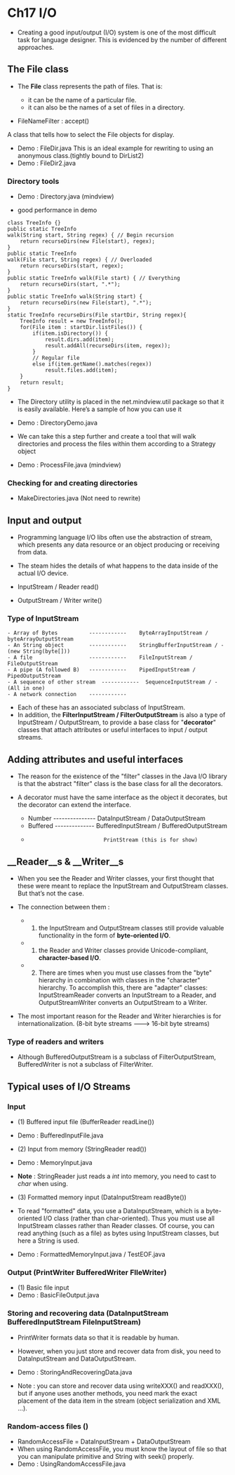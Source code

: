 # Ch17 I/O

- Creating a good input/output (I/O) system is one of the most difficult task
  for language designer. This is evidenced by the number of different approaches.

## The __File__ class

- The __File__ class represents the path of files. That is:
    - it can be the name of a particular file.
    - it can also be the names of a set of files in a directory.
    
- FileNameFilter : accept()  

A class that tells how to select the File objects for display.
- Demo : FileDir.java
This is an ideal example for rewriting to using an anonymous class.(tightly bound to DirList2)
- Demo : FileDir2.java

### Directory tools

- Demo : Directory.java (mindview)

- good performance in demo

```
class TreeInfo {}
public static TreeInfo
walk(String start, String regex) { // Begin recursion
    return recurseDirs(new File(start), regex);
}
public static TreeInfo
walk(File start, String regex) { // Overloaded
    return recurseDirs(start, regex);
}
public static TreeInfo walk(File start) { // Everything
    return recurseDirs(start, ".*");
}
public static TreeInfo walk(String start) {
    return recurseDirs(new File(start), ".*");
}
static TreeInfo recurseDirs(File startDir, String regex){
    TreeInfo result = new TreeInfo();
    for(File item : startDir.listFiles()) {
        if(item.isDirectory()) {
            result.dirs.add(item);
            result.addAll(recurseDirs(item, regex));
        } 
        // Regular file
        else if(item.getName().matches(regex))
            result.files.add(item);
    }
    return result;
}
```

- The Directory utility is placed in the net.mindview.util package so that it is easily available. Here’s a sample of how you can use it

- Demo : DirectoryDemo.java

- We can take this a step further and create a tool that will walk directories and process the files within them according to a Strategy object

- Demo : ProcessFile.java (mindview)

### Checking for and creating directories

- MakeDirectories.java (Not need to rewrite)

## Input and output

- Programming language I/O libs often use the abstraction of stream, which presents 
  any data resource or an object producing or receiving from data.
- The steam hides the details of what happens to the data inside of the actual I/O device.

- InputStream / Reader    read()
- OutputStream / Writer    write()

### Type of __InputStream__

    - Array of Bytes          ------------    ByteArrayInputStream / byteArrayOutputStream
    - An String object        ------------    StringBufferInputStream / - (new String(byte[]))
    - A file                  ------------    FileInputStream / FileOutputStream
    - A pipe (A followed B)   ------------    PipedInputStream / PipedOutputStream
    - A sequence of other stream  ------------  SequenceInputStream / - (All in one)
    - A network connection    ------------

- Each of these has an associated subclass of InputStream.   
- In addition, the __FilterInputStream / FilterOutputStream__ is also a type of InputStream / OutputStream, to provide a base class for "__decorator__" classes that attach attributes or useful interfaces to input / output streams.

## Adding attributes and useful interfaces

- The reason for the existence of the "filter" classes in the Java I/O library
  is that the abstract "filter" class is the base class for all the decorators.
- A decorator must have the same interface as the object it decorates, but the
     decorator can extend the interface.

    - Number  ---------------  DataInputStream / DataOutputStream
    - Buffered  --------------  BufferedInputStream / BufferedOutputStream
    -                             PrintStream (this is for show)

## __Reader__s & __Writer__s

- When you see the Reader and Writer classes, your first thought that these were meant to replace the InputStream and OutputStream classes. But that’s not the case.

- The connection between them :

    - 1. the InputStream and OutputStream classes still provide valuable functionality in the form of __byte-oriented I/O__.
    - 1. the Reader and Writer classes provide Unicode-compliant, __character-based I/O__.
    
    - 2. There are times when you must use classes from the "byte" hierarchy in combination with classes in the "character" hierarchy. To accomplish this, there are "adapter" classes: InputStreamReader converts an InputStream to a Reader, and OutputStreamWriter converts an OutputStream to a Writer.

- The most important reason for the Reader and Writer hierarchies is for internationalization. (8-bit byte streams ---> 16-bit byte streams)

### Type of readers and writers

- Although BufferedOutputStream is a subclass of FilterOutputStream, 
  BufferedWriter is not a subclass of FilterWriter.
 



## Typical uses of I/O Streams

### Input 

- (1) Buffered input file (BufferReader readLine())
- Demo : BufferedInputFile.java

- (2) Input from memory (StringReader read())
- Demo : MemoryInput.java
- __Note__ : StringReader just reads a _int_ into memory, 
                you need to cast to _char_ when using.

- (3) Formatted memory input (DataInputStream readByte())
- To read "formatted" data, you use a DataInputStream, which is a byte-oriented I/O class (rather than char-oriented). Thus you must use all InputStream classes rather than Reader classes. Of course, you can read anything (such as a file) as bytes using InputStream classes, but here a String is used.
- Demo : FormattedMemoryInput.java / TestEOF.java

### Output (PrintWriter BufferedWriter FIleWriter)

- (1) Basic file input
- Demo : BasicFileOutput.java

### Storing and recovering data (DataInputStream BufferedInputStream FileInputStream)

- PrintWriter formats data so that it is readable by human.
- However, when you just store and recover data from disk,
 you need to DataInputStream and DataOutputStream.
 
- Demo : StoringAndRecoveringData.java

- Note : you can store and recover data using writeXXX() and readXXX(),
    but if anyone uses another methods, you need mark the exact placement of the data item in the stream (object serialization and XML ...).
    
### Random-access files ()

- RandomAccessFile = DataInputStream + DataOutputStream
- When using RandomAccessFile, you must know the layout of file 
  so that you can manipulate primitive and String with seek() properly.
- Demo : UsingRandomAccessFile.java
